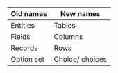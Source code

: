 | Old names  | New names       |
| ---------- | --------------- |
| Entities   | Tables          |
| Fields     | Columns         |
| Records    | Rows            |
| Option set | Choice/ choices |

